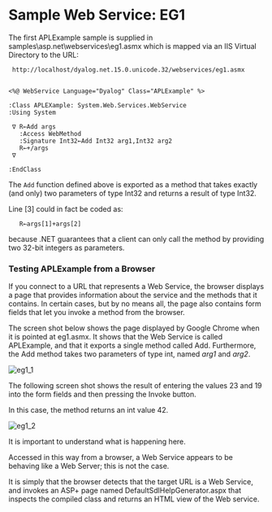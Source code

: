 # Sample Web Service: EG1

The first APLExample sample is supplied in samples\asp.net\webservices\eg1.asmx which is mapped via an IIS Virtual Directory to the URL:
```apl
 http://localhost/dyalog.net.15.0.unicode.32/webservices/eg1.asmx
```
```apl
 
<%@ WebService Language="Dyalog" Class="APLExample" %>
 
:Class APLEXample: System.Web.Services.WebService
:Using System
 
 ∇ R←Add args
   :Access WebMethod
   :Signature Int32←Add Int32 arg1,Int32 arg2
   R←+/args
 ∇
 
:EndClass
```

The `Add` function defined above is exported as a method that takes exactly (and only) two parameters of type Int32 and returns a result of type Int32.

Line [3] could in fact be coded as:
```apl
   R←args[1]+args[2]
```

because .NET guarantees that a client can only call the method by providing two 32-bit integers as parameters.

### Testing APLExample from a Browser

If you connect to a URL that represents a Web Service, the browser displays a page that provides information about the service and the methods that it contains. In certain cases, but by no means all, the page also contains form fields that let you invoke a method from the browser.

The screen shot below shows the page displayed by Google Chrome when it is pointed at eg1.asmx. It shows that the Web Service is called APLExample, and that it exports a single method called Add. Furthermore, the Add method takes two parameters of type int, named *arg1* and *arg2*.

![eg1_1](site:img/eg1-1.png)

The following screen shot shows the result of entering the values 23 and 19 into the form fields and then pressing the Invoke button.

In this case, the method returns an int value 42.

![eg1_2](site:img/eg1-2.png)

It is important to understand what is happening here.

Accessed in this way from a browser, a Web Service appears to be behaving like a Web Server; this is not the case.

It is simply that the browser detects that the target URL is a Web Service, and invokes an ASP+ page named DefaultSdlHelpGenerator.aspx that inspects the compiled class and returns an HTML view of the Web service.
